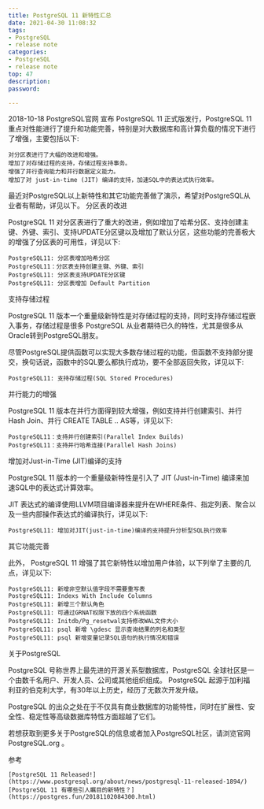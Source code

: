 ```yaml
---
title: PostgreSQL 11 新特性汇总
date: 2021-04-30 11:08:32
tags: 
- PostgreSQL
- release note
categories: 
- PostgreSQL
- release note
top: 47 
description: 
password: 

---
```



2018-10-18 PostgreSQL官网 宣布 PostgreSQL 11 正式版发行，PostgreSQL 11 重点对性能进行了提升和功能完善，特别是对大数据库和高计算负载的情况下进行了增强，主要包括以下:

    对分区表进行了大幅的改进和增强。
    增加了对存储过程的支持，存储过程支持事务。
    增强了并行查询能力和并行数据定义能力。
    增加了对 just-in-time (JIT) 编译的支持，加速SQL中的表达式执行效率。

最近对PostgreSQL以上新特性和其它功能完善做了演示，希望对PostgreSQL从业者有帮助，详见以下。
分区表的改进

<!--more-->

PostgreSQL 11 对分区表进行了重大的改进，例如增加了哈希分区、支持创建主键、外键、索引、支持UPDATE分区键以及增加了默认分区，这些功能的完善极大的增强了分区表的可用性，详见以下:

    PostgreSQL11: 分区表增加哈希分区
    PostgreSQL11：分区表支持创建主键、外键、索引
    PostgreSQL11: 分区表支持UPDATE分区键
    PostgreSQL11: 分区表增加 Default Partition

支持存储过程

PostgreSQL 11 版本一个重量级新特性是对存储过程的支持，同时支持存储过程嵌入事务，存储过程是很多 PostgreSQL 从业者期待已久的特性，尤其是很多从Oracle转到PostgreSQL朋友。

尽管PostgreSQL提供函数可以实现大多数存储过程的功能，但函数不支持部分提交，换句话说，函数中的SQL要么都执行成功，要不全部返回失败，详见以下:

    PostgreSQL11: 支持存储过程(SQL Stored Procedures)

并行能力的增强

PostgreSQL 11 版本在并行方面得到较大增强，例如支持并行创建索引、并行Hash Join、并行 CREATE TABLE .. AS等，详见以下:

    PostgreSQL11：支持并行创建索引(Parallel Index Builds)
    PostgreSQL11：支持并行哈希连接(Parallel Hash Joins)

增加对Just-in-Time (JIT)编译的支持

PostgreSQL 11 版本的一个重量级新特性是引入了 JIT (Just-in-Time) 编译来加速SQL中的表达式计算效率。

JIT 表达式的编译使用LLVM项目编译器来提升在WHERE条件、指定列表、聚合以及一些内部操作表达式的编译执行，详见以下:

    PostgreSQL11: 增加对JIT(just-in-time)编译的支持提升分析型SQL执行效率

其它功能完善

此外， PostgreSQL 11 增强了其它新特性以增加用户体验，以下列举了主要的几点，详见以下:

    PostgreSQL11: 新增非空默认值字段不需要重写表
    PostgreSQL11: Indexs With Include Columns
    PostgreSQL11: 新增三个默认角色
    PostgreSQL11: 可通过GRNAT权限下放的四个系统函数
    PostgreSQL11: Initdb/Pg_resetwal支持修改WAL文件大小
    PostgreSQL11: psql 新增 \gdesc 显示查询结果的列名和类型
    PostgreSQL11: psql 新增变量记录SQL语句的执行情况和错误

关于PostgreSQL

PostgreSQL 号称世界上最先进的开源关系型数据库，PostgreSQL 全球社区是一个由数千名用户、开发人员、公司或其他组织组成。 PostgreSQL 起源于加利福利亚的伯克利大学，有30年以上历史，经历了无数次开发升级。

PostgreSQL 的出众之处在于不仅具有商业数据库的功能特性，同时在扩展性、安全性、稳定性等高级数据库特性方面超越了它们。

若想获取到更多关于PostgreSQL的信息或者加入PostgreSQL社区，请浏览官网 PostgreSQL.org 。

参考

    [PostgreSQL 11 Released!](https://www.postgresql.org/about/news/postgresql-11-released-1894/)
    [PostgreSQL 11 有哪些引人瞩目的新特性？](https://postgres.fun/20181102084300.html)


